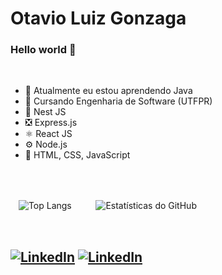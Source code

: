 # Otavio Luiz Gonzaga
### Hello world 👋
<br />

- 🌱 Atualmente eu estou aprendendo Java
- 📖 Cursando Engenharia de Software (UTFPR)
- 🦁 Nest JS
- ❎ Express.js
- ⚛️ React JS
- ⚙️ Node.js
- 📄 HTML, CSS, JavaScript
  
<br />
<br />

ㅤ<img src="https://github-readme-stats.vercel.app/api/top-langs/?username=OtavioGonzaga&layout=donut-vertical" alt="Top Langs" >ㅤㅤㅤ<img src="https://github-readme-stats.vercel.app/api?username=OtavioGonzaga&show_icons=true&theme=synthwave" alt="Estatísticas do GitHub">

<br />

## [![LinkedIn](https://img.shields.io/badge/-LinkedIn-blue?style=flat&logo=Linkedin&logoColor=white)](https://www.linkedin.com/in/otaviogonzaga/) [![LinkedIn](https://img.shields.io/badge/-Gmail-red?style=flat&logo=Gmail&logoColor=white)](mailto:otaviolgonzaga@gmail.com)
